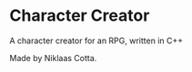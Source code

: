 # Character Creator
A character creator for an RPG, written in C++ <br/>

Made by Niklaas Cotta.<br/>
